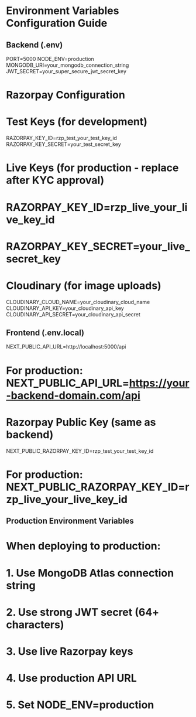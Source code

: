 # Environment Variables Configuration Guide

## Backend (.env)
PORT=5000
NODE_ENV=production
MONGODB_URI=your_mongodb_connection_string
JWT_SECRET=your_super_secure_jwt_secret_key

# Razorpay Configuration
# Test Keys (for development)
RAZORPAY_KEY_ID=rzp_test_your_test_key_id
RAZORPAY_KEY_SECRET=your_test_secret_key

# Live Keys (for production - replace after KYC approval)
# RAZORPAY_KEY_ID=rzp_live_your_live_key_id
# RAZORPAY_KEY_SECRET=your_live_secret_key

# Cloudinary (for image uploads)
CLOUDINARY_CLOUD_NAME=your_cloudinary_cloud_name
CLOUDINARY_API_KEY=your_cloudinary_api_key
CLOUDINARY_API_SECRET=your_cloudinary_api_secret

## Frontend (.env.local)
NEXT_PUBLIC_API_URL=http://localhost:5000/api
# For production: NEXT_PUBLIC_API_URL=https://your-backend-domain.com/api

# Razorpay Public Key (same as backend)
NEXT_PUBLIC_RAZORPAY_KEY_ID=rzp_test_your_test_key_id
# For production: NEXT_PUBLIC_RAZORPAY_KEY_ID=rzp_live_your_live_key_id

## Production Environment Variables
# When deploying to production:
# 1. Use MongoDB Atlas connection string
# 2. Use strong JWT secret (64+ characters)
# 3. Use live Razorpay keys
# 4. Use production API URL
# 5. Set NODE_ENV=production
